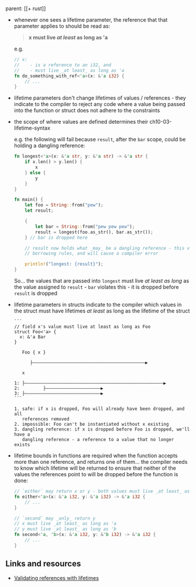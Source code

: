 parent: [[+ rust]]

- whenever one sees a lifetime parameter, the reference that that parameter
  applies to should be read as:

  > **x must live _at least_ as long as 'a**

  e.g.

  ```rust
  // x:
  //    - is a reference to an i32, and
  //    - must live _at least_ as long as 'a
  fn do_something_with_ref<'a>(x: &'a i32) {
      // ...
  }
  ```

- lifetime parameters don't change lifetimes of values / references - they
  indicate to the compiler to reject any code where a value being passed into
  the function or struct does not adhere to the constraints
- the scope of where values are defined determines their ch10-03-lifetime-syntax

  e.g. the following will fail because `result`, after the `bar` scope, could be
  holding a dangling reference:

  ```rust
  fn longest<'a>(x: &'a str, y: &'a str) -> &'a str {
      if x.len() > y.len() {
          x
      } else {
          y
      }
  }

  fn main() {
      let foo = String::from("pew");
      let result;

      {
          let bar = String::from("pew pew pew");
          result = longest(foo.as_str(), bar.as_str());
      } // bar is dropped here

      // result now holds what _may_ be a dangling reference - this violates
      // borrowing rules, and will cause a compiler error

      println!("longest: {result}");
  }
  ```

  So... the values that are passed into `longest` must live _at least as long_
  as the value assigned to `result` - `bar` violates this - it is dropped before
  `result` is dropped

- lifetime parameters in structs indicate to the compiler which values in the
  struct must have lifetimes _at least_ as long as the lifetime of the struct

      ```
      // field x's value must live at least as long as Foo
      struct Foo<'a> {
      	x: &'a Bar
      }

         Foo { x }

            ├―――――――――――――――――――――――――――――――――――――――――――▶

      	 x

      1: ├―――――――――――――――――――――――――――――――――――――――――――――――――――――▶
      2:         ├―――――――――――――――――――――▶
      3: ├―――――――――――――――――――――――――――――▶
      ```

      1. safe: if x is dropped, Foo will already have been dropped, and all
         references removed
      2. impossible: Foo can't be instantiated without x existing
      3. dangling reference: if x is dropped before Foo is dropped, we'll have a
         dangling reference - a reference to a value that no longer exists

- lifetime bounds in functions are required when the function accepts more than
  one reference, and returns one of them... the compiler needs to know which
  lifetime will be returned to ensure that neither of the values the
  references point to will be dropped before the function is done:

  ```rust
  // `either` may return x or y - both values must live _at least_ as long as 'a
  fn either<'a>(x: &'a i32, y: &'a i32) -> &'a i32 {
      // ...
  }

  // `second` may _only_ return y
  // x must live _at least_ as long as 'a
  // y must live _at least_ as long as 'b
  fn second<'a, 'b>(x: &'a i32, y: &'b i32) -> &'a i32 {
      // ...
  }
  ```

## Links and resources

- [Validating references with lifetimes](https://doc.rust-lang.org/book/ch10-03-lifetime-syntax.html)
